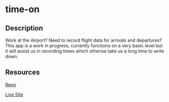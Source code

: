 # time-on

## Description

Work at the Airport? Need to record flight data for arrivals and departures?
This app is a work in progress, currently functions on a very basic level but it will assist us in recording times which otherise take us a long time to write down.

## Resources 

[Repo](https://github.com/mckayjalex/time-on)

[Live Site](https://mckayjalex.github.io/time-on/)

